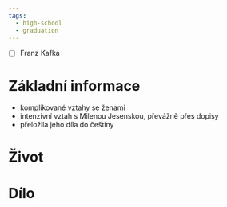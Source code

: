 ```yaml
---
tags:
  - high-school
  - graduation
---
```

- [ ] Franz Kafka
# Základní informace
- komplikované vztahy se ženami
- intenzivní vztah s Milenou Jesenskou, převážně přes dopisy
- přeložila jeho díla do češtiny
# Život
# Dílo